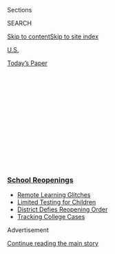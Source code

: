 <div id="app">

<div>

<div>

<div>

<div class="NYTAppHideMasthead css-1q2w90k e1suatyy0">

<div class="section css-ui9rw0 e1suatyy2">

<div class="css-eph4ug er09x8g0">

<div class="css-6n7j50">

</div>

<span class="css-1dv1kvn">Sections</span>

<div class="css-10488qs">

<span class="css-1dv1kvn">SEARCH</span>

</div>

[Skip to content](#site-content)[Skip to site
index](#site-index)

</div>

<div id="masthead-section-label" class="css-1wr3we4 eaxe0e00">

[U.S.](https://www.nytimes3xbfgragh.onion/section/us)

</div>

<div class="css-10698na e1huz5gh0">

</div>

</div>

<div id="masthead-bar-one" class="section hasLinks css-15hmgas e1csuq9d3">

<div class="css-uqyvli e1csuq9d0">

</div>

<div class="css-1uqjmks e1csuq9d1">

</div>

<div class="css-9e9ivx">

[](https://myaccount.nytimes3xbfgragh.onion/auth/login?response_type=cookie&client_id=vi)

</div>

<div class="css-1bvtpon e1csuq9d2">

[Today’s
Paper](https://www.nytimes3xbfgragh.onion/section/todayspaper)

</div>

</div>

</div>

</div>

<div data-aria-hidden="false">

<div id="site-content" data-role="main">

<div>

<div class="css-1aor85t" style="opacity:0.000000001;z-index:-1;visibility:hidden">

<div class="css-1hqnpie">

<div class="css-epjblv">

<span class="css-17xtcya">[U.S.](/section/us)</span><span class="css-x15j1o">|</span><span class="css-fwqvlz">Schools
Briefing: Coronavirus Dorms and Super
Spreaders</span>

</div>

<div class="css-k008qs">

<div class="css-1iwv8en">

<span class="css-18z7m18"></span>

<div>

</div>

</div>

<span class="css-1n6z4y">https://nyti.ms/33hE3mC</span>

<div class="css-1705lsu">

<div class="css-4xjgmj">

<div class="css-4skfbu" data-role="toolbar" data-aria-label="Social Media Share buttons, Save button, and Comments Panel with current comment count" data-testid="share-tools">

  - 
  - 
  - 
  - 
    
    <div class="css-6n7j50">
    
    </div>

  - 

</div>

</div>

</div>

</div>

</div>

</div>

<div class="css-13pd83m">

<div class="css-l9svim">

### [<span class="css-pa1jbp"><span class="css-1rxm0ex">School</span><span class="css-1rxm0ex"> Reopenings</span></span>](https://www.nytimes3xbfgragh.onion/spotlight/schools-reopening?name=styln-coronavirus-schools-reopening&region=TOP_BANNER&block=storyline_menu_recirc&action=click&pgtype=Article&impression_id=db1065f0-f4be-11ea-90d3-2f0ff35b997f&variant=undefined)

  - <span class="css-1qkutce">[Remote Learning
    Glitches](https://www.nytimes3xbfgragh.onion/2020/09/08/us/school-districts-cyberattacks-glitches.html?name=styln-coronavirus-schools-reopening&region=TOP_BANNER&block=storyline_menu_recirc&action=click&pgtype=Article&impression_id=db1065f1-f4be-11ea-90d3-2f0ff35b997f&variant=undefined)</span>
  - <span class="css-1qkutce">[Limited Testing for
    Children](https://www.nytimes3xbfgragh.onion/2020/09/08/upshot/children-testing-shortfalls-virus.html?name=styln-coronavirus-schools-reopening&region=TOP_BANNER&block=storyline_menu_recirc&action=click&pgtype=Article&impression_id=db1065f2-f4be-11ea-90d3-2f0ff35b997f&variant=undefined)</span>
  - <span class="css-1qkutce">[District Defies Reopening
    Order](https://www.nytimes3xbfgragh.onion/2020/09/10/us/des-moines-school-opening-coronavirus.html?name=styln-coronavirus-schools-reopening&region=TOP_BANNER&block=storyline_menu_recirc&action=click&pgtype=Article&impression_id=db1065f3-f4be-11ea-90d3-2f0ff35b997f&variant=undefined)</span>
  - <span class="css-1qkutce">[Tracking College
    Cases](https://www.nytimes3xbfgragh.onion/interactive/2020/us/covid-college-cases-tracker.html?name=styln-coronavirus-schools-reopening&region=TOP_BANNER&block=storyline_menu_recirc&action=click&pgtype=Article&impression_id=db1065f4-f4be-11ea-90d3-2f0ff35b997f&variant=undefined)</span>

</div>

</div>

<div id="top-wrapper" class="css-1sy8kpn">

<div id="top-slug" class="css-l9onyx">

Advertisement

</div>

[Continue reading the main
story](#after-top)

<div class="ad top-wrapper" style="text-align:center;height:100%;display:block;min-height:250px">

<div id="top" class="place-ad" data-position="top" data-size-key="top">

</div>

</div>

<div id="after-top">

</div>

</div>

<div>

<div id="sponsor-wrapper" class="css-1hyfx7x">

<div id="sponsor-slug" class="css-19vbshk">

Supported by

</div>

[Continue reading the main
story](#after-sponsor)

<div id="sponsor" class="ad sponsor-wrapper" style="text-align:center;height:100%;display:block">

</div>

<div id="after-sponsor">

</div>

</div>

<div class="css-186x18t">

</div>

<div class="css-1vkm6nb ehdk2mb0">

# Schools Briefing: Coronavirus Dorms and Super Spreaders

</div>

Colleges are struggling to deal with outbreaks on campus.

<div class="css-18e8msd">

<div class="css-pdw9fk epjyd6m0">

<div class="css-1txwxcy ey68jwv0" data-aria-hidden="true">

[![Amelia
Nierenberg](https://static01.graylady3jvrrxbe.onion/images/2020/08/17/reader-center/author-amelia-nierenberg/author-amelia-nierenberg-thumbLarge.png
"Amelia Nierenberg")](https://www.nytimes3xbfgragh.onion/by/amelia-nierenberg)![Adam
Pasick](https://static01.graylady3jvrrxbe.onion/images/2019/08/29/reader-center/author-adam-pasick/author-adam-pasick-thumbLarge.png
"Adam Pasick")

</div>

<div class="css-1baulvz">

By [<span class="css-1baulvz" itemprop="name">Amelia
Nierenberg</span>](https://www.nytimes3xbfgragh.onion/by/amelia-nierenberg)
and <span class="css-1baulvz last-byline" itemprop="name">Adam
Pasick</span>

</div>

</div>

  - 
    
    <div class="css-ld3wwf e16638kd2">
    
    Sept. 9,
    2020
    
    </div>

  - 
    
    <div class="css-4xjgmj">
    
    <div class="css-d8bdto" data-role="toolbar" data-aria-label="Social Media Share buttons, Save button, and Comments Panel with current comment count" data-testid="share-tools">
    
      - 
      - 
      - 
      - 
        
        <div class="css-6n7j50">
        
        </div>
    
      - 
    
    </div>
    
    </div>

</div>

</div>

<div class="section meteredContent css-1r7ky0e" name="articleBody" itemprop="articleBody">

<div class="css-1fanzo5 StoryBodyCompanionColumn">

<div class="css-53u6y8">

This is the Coronavirus Schools Briefing, a guide to the seismic changes
in U.S. education that are taking place during the pandemic. [Sign up
here to get this newsletter in your
inbox.](https://www.nytimes3xbfgragh.onion/newsletters/coronavirus-schools-briefing)

## Corona dorms and student spreaders

Cases of
[coronavirus](https://www.nytimes3xbfgragh.onion/2020/09/09/us/schools-reopening-coronavirus.html)
are [spiking on university
campuses](https://www.nytimes3xbfgragh.onion/2020/09/06/us/colleges-coronavirus-students.html),
leaving administrators with two unappealing options: Quarantine students
in dorms, or send them home.

The University of Alabama said it had recently posted university police
officers at its quarantine dorms while Notre Dame said it had [hired
guards](https://www.southbendtribune.com/news/education/notre-dame-hires-more-security-after-students-placed-in-quarantine-violate-rules/article_a9c04f36-e70a-11ea-a52e-e74b0cf9b0f3.html?utm_source=Iterable&utm_medium=email&utm_campaign=campaign_1481931_nl_Daily-Briefing_date_20200831&cid=db&source=ams&sourceId=5289649)
to monitor students in quarantine in hotels and off-campus apartments.
And perhaps unsurprisingly, many schools [are having
trouble](https://www.nytimes3xbfgragh.onion/2020/08/22/nyregion/coronavirus-tiktok-college-quarantine-food.html)
running what are essentially disease containment units.

At the University of North Carolina at Chapel Hill, Brianna Hayes was
assigned to a quarantine dorm after developing a fever. Two days later,
the university informed her that she had tested positive and would need
to move again, to a Covid-19 isolation dorm.

There was no university staff in the dorm to help sick students, Ms.
Hayes said, and no elevator. Feverish and exhausted from the virus, she
made four trips up and down staircases to move her bedding and other
belongings to her isolation room. During her week in isolation, she
said, no one from the university came to check on her.

</div>

</div>

<div class="css-1fanzo5 StoryBodyCompanionColumn">

<div class="css-53u6y8">

“I felt like everyone was only interested in how I was affecting others,
like who I came in contact with, and then I was just left to be sick,”
[she told our colleague Natasha
Singer](https://www.nytimes3xbfgragh.onion/2020/09/09/business/colleges-coronavirus-dormitories-quarantine.html).

As our sister newsletter [The
Morning](https://www.nytimes3xbfgragh.onion/2020/09/09/briefing/astrazeneca-california-wildfires-justice-department-your-wednesday-briefing.html)
noted, the alternative to quarantine dorms may be even worse: Sending
potentially sick students back home, where they may spread the virus.
“It’s the worst thing you could do,” Dr. Anthony Fauci, the federal
government’s leading infectious disease expert, [said on the “Today”
show](https://www.today.com/video/dr-anthony-fauci-predicts-safe-and-effective-vaccine-by-end-of-2020-91005509862).

Susan Dynarski, a University of Michigan economist, [wrote on
Twitter](https://twitter.com/dynarski/status/1301950673286836224) that
“unloading students onto home communities” was “deeply unethical.”

As outbreaks bloom from illegal student parties and the virus spreads
through the dorms, colleges are [the new meatpacking
plants](https://www.nytimes3xbfgragh.onion/interactive/2020/05/27/magazine/coronavirus-nebraska-unemployment-jobs.html).

</div>

</div>

<div class="css-79elbk" data-testid="photoviewer-wrapper">

<div class="css-z3e15g" data-testid="photoviewer-wrapper-hidden">

</div>

<div class="css-1a48zt4 ehw59r15" data-testid="photoviewer-children">

![<span class="css-cnj6d5 e1z0qqy90" itemprop="copyrightHolder"><span class="css-1ly73wi e1tej78p0">Credit...</span><span>College
counties include any county where students comprise at least 10 percent
of the
population.</span></span>](https://static01.graylady3jvrrxbe.onion/images/2020/09/09/us/oakImage-1599663216487/oakImage-1599663216487-articleLarge.png?quality=75&auto=webp&disable=upscale)

</div>

</div>

<div class="css-1fanzo5 StoryBodyCompanionColumn">

<div class="css-53u6y8">

  - **[The State University of New York at
    Oneonta](https://www.nytimes3xbfgragh.onion/2020/09/03/nyregion/new-york-suny-oneonta-coronavirus.html)**
    ended in-person classes [last
    week](https://www.newsday.com/long-island/education/suny-oneonta-coronavirus-1.48911248#:~:text=SUNY%20Oneonta%20is%20canceling%20in,because%20of%20the%20coronavirus%20pandemic.)
    and sent students home after more than 650 people tested positive.

  - **New York University** has [suspended some
    students](https://www.nbcnews.com/news/us-news/more-20-nyu-students-suspended-breaking-coronavirus-rules-school-says-n1239443)
    (and [might suspend
    more](https://www.nbcnewyork.com/news/local/nyu-suspends-over-20-students-for-violating-covid-rules/2604047/))
    after a gathering in Washington Square Park.

  - **West Virginia University** suspended some students [after several
    large fraternity
    parties](https://wvutoday.wvu.edu/stories/2020/09/06/wvu-suspends-29-students-for-covid-19-related-violations-additional-sanctions-pending).
    It [shifted most undergraduate classes
    online](https://presidentgee.wvu.edu/messages/wvu-temporarily-shifts-most-undergraduate-courses-online-amid-increasing-covid-19-cases)
    until late September.

  - Last week, **Northeastern University** [dismissed 11 freshmen from
    campus for the
    semester](https://www.boston.com/news/coronavirus/2020/09/04/northeastern-dismisses-students-coronavirus-rules)
    after an unmasked gathering. The school will not be refunding the
    $36,500 in tuition and fees they paid.

  - **Indiana University** has identified [1,370 positive
    cases](https://fall2020.iu.edu/dashboards/) since Aug. 22, a vast
    majority on the flagship Bloomington campus.

<!-- end list -->

  - More than 700 students at **Florida State University** [tested
    positive](https://www.tallahassee.com/story/news/2020/09/08/fsu-reports-sharp-spike-number-students-testing-positive-covid-19/5745837002/)
    in the past week. Right now, the Tallahassee metro area has the
    [tenth-biggest spike in per-capita cases
    nationwide](https://www.nytimes3xbfgragh.onion/interactive/2020/04/23/upshot/five-ways-to-monitor-coronavirus-outbreak-us.html).

**Rate my dashboard:** Two professors at the Yale School of Medicine
have started [a Twitter account](https://twitter.com/CovidDashboards) to
evaluate coronavirus dashboards at universities. Think [Room
Rater](https://twitter.com/ratemyskyperoom), but for public health.

</div>

</div>

<div class="css-1fanzo5 StoryBodyCompanionColumn">

<div class="css-53u6y8">

-----

<div id="NYT_MAIN_CONTENT_1_REGION" class="css-9tf9ac">

<div>

</div>

</div>

## Hacking virtual learning

This school year already [looked
different](https://www.nytimes3xbfgragh.onion/2020/09/05/us/virtual-return-to-school-covid.html)
— instead of buses and homeroom, it’s Zoom rooms and social distanced
desks. Now, [even virtual spaces are feeling
precarious](https://www.nytimes3xbfgragh.onion/2020/09/08/us/school-districts-cyberattacks-glitches.html).

Administrators in Hartford, Conn., had prepared for a hybrid
[reopening](https://www.nytimes3xbfgragh.onion/2020/09/09/us/schools-reopening-coronavirus.html)
on Tuesday. But a [ransomware
attack](https://www.nytimes3xbfgragh.onion/2020/02/09/technology/ransomware-attacks.html)
— in which hackers locked people out of their networks and demanded big
payments to get back in — forced the district to postpone classes for
nearly 18,000 students. Schools [reopened
Wednesday](https://www.courant.com/community/hartford/hc-news-hartford-ransomware-schools-20200908-zaq4q6n3pza47i4p6lv5lfefm4-story.html).

That’s not an isolated incident. Technology problems hindered [200,000
students in
Houston](https://www.houstonpublicmedia.org/articles/news/education-news/2020/09/08/381355/back-to-school-begins-with-website-crash-for-houston-students-and-teachers/)
and thousands more in Virginia Beach. Kids can’t log on to supposedly
secure portals. Video chats kick them out. Computers stall. Error
messages multiply. Systems overload.

There were glitches and attacks well before Labor Day. There was a
[server
issue](https://philadelphia.cbslocal.com/2020/09/03/philadelphia-school-district-hoping-for-smoother-day-following-technical-glitches-on-first-day-of-virtual-learning/)
in Philadelphia. A [statewide
outage](https://www.charlotteobserver.com/news/local/education/article245014230.html)
in North Carolina. A [teenage
hacker](https://www.nytimes3xbfgragh.onion/2020/09/03/us/miami-dade-school-cyberattack.html)
choked the nation’s fourth-largest school district, Miami-Dade County,
for days.

Even without hacks, [students struggle to
concentrate](https://www.nytimes3xbfgragh.onion/2020/09/08/learning/school-hopes-concerns.html).
Those with learning challenges have an even harder time. Younger
children and children with special needs miss crucial social and
emotional development socializing on Zoom. Kids starting new schools
don’t know how to make friends. And lower-income children may not have
reliable internet or device access in the first
place.

</div>

</div>

<div class="css-79elbk" data-testid="photoviewer-wrapper">

<div class="css-z3e15g" data-testid="photoviewer-wrapper-hidden">

</div>

<div class="css-1a48zt4 ehw59r15" data-testid="photoviewer-children">

<div class="css-1xdhyk6 erfvjey0">

<span class="css-1ly73wi e1tej78p0">Image</span>

<div class="css-zjzyr8">

<div data-testid="lazyimage-container" style="height:257.77777777777777px">

</div>

</div>

</div>

<span class="css-16f3y1r e13ogyst0" data-aria-hidden="true">Areli
Gonzales, left, with her twin sister Andrea. “It’s hard learning on a
computer, especially when my head starts to hurt and my eyes get dry
from staring at the screen for too long,” said Areli, a sophomore in
Tennessee</span><span class="css-cnj6d5 e1z0qqy90" itemprop="copyrightHolder"><span class="css-1ly73wi e1tej78p0">Credit...</span><span>Andrea
Morales for The New York Times</span></span>

</div>

</div>

<div class="css-1fanzo5 StoryBodyCompanionColumn">

<div class="css-53u6y8">

“I am at the point where I will have to let them fail Spanish, P.E. and
music, because I can’t manage their two schedules full-time on top of my
full-time job,” said Ally Fonte, a parent whose two sons attend school
in Miami-Dade County, Fla.

</div>

</div>

<div class="css-1fanzo5 StoryBodyCompanionColumn">

<div class="css-53u6y8">

**Read More:** The 74 profiled [the man running tech support for the San
Antonio](https://www.the74million.org/article/from-i-t-guy-to-mvp-the-pandemic-thrusts-san-antonio-isds-ken-thompson-into-the-center-of-the-action/)
school district. His dedication to the “babies,” his 48,000 students,
has kept the district afloat.

-----

## Tests for kids? Good luck

As many parents have discovered, [getting a kid tested for Covid-19 is
no easy
task](https://www.nytimes3xbfgragh.onion/2020/09/08/upshot/children-testing-shortfalls-virus.html).
Even in large cities with many test sites, parents are spending hours on
the phone and driving long distances to get their kids swabbed.

Sarah Kliff, an investigative reporter at The Times, started looking
into the issue after an outbreak at her son’s day care center. “I just
assumed, because I live in a large city with a lot of testing sites,
that it would be easy,” she
said.

<div id="NYT_MAIN_CONTENT_3_REGION" class="css-9tf9ac">

<div>

<div id="styln-prism-freeform-1596575370630" class="section interactive-content interactive-size-medium css-1ftcdic">

<div class="css-17ih8de interactive-body">

<div id="prism-freeform-block-55341" class="css-19mumt8" data-role="complementary" data-storyline="School Reopenings" data-truncated="false" tabindex="0">

<div class="css-a8d9oz">

<div>

[](https://www.nytimes3xbfgragh.onion/spotlight/schools-reopening?action=click&pgtype=Article&state=default&region=MAIN_CONTENT_3&context=storylines_keepup)

### School Reopenings ›

#### Back to School

Updated Sept. 11, 2020

The latest on how schools are reopening amid the pandemic.

  -   - School officials in Des Moines are refusing to hold in-person
        classes, [despite an order from Iowa’s governor and a judge’s
        ruling](https://www.nytimes3xbfgragh.onion/2020/09/10/us/des-moines-school-opening-coronavirus.html?action=click&pgtype=Article&state=default&region=MAIN_CONTENT_3&context=storylines_keepup),
        risking school funding and their jobs because they think it’s
        unsafe.
      - The University of Illinois at Urbana-Champaign had one of the
        most comprehensive plans by a major college to keep the virus
        under control. But it [failed to account for students
        partying](https://www.nytimes3xbfgragh.onion/2020/09/10/health/university-illinois-covid.html?action=click&pgtype=Article&state=default&region=MAIN_CONTENT_3&context=storylines_keepup).
      - College students are [using apps to shame their
        schools](https://www.nytimes3xbfgragh.onion/2020/09/10/technology/coronavirus-quarantines-college.html?action=click&pgtype=Article&state=default&region=MAIN_CONTENT_3&context=storylines_keepup) into
        better coronavirus plans.
      - For some families, the pandemic [has meant a return to their
        native
        languages](https://www.nytimes3xbfgragh.onion/2020/09/10/parenting/family-second-language-coronavirus.html?action=click&pgtype=Article&state=default&region=MAIN_CONTENT_3&context=storylines_keepup).

<div id="styln-survey-component-55341" class="styln-survey-component">

</div>

</div>

</div>

</div>

</div>

</div>

</div>

</div>

Working with our colleague Margot Sanger-Katz, and with help from the
readers of this newsletter, Sarah found shortfalls across the country.

In Florida, the division of emergency management announced last month
that it would “prioritize” pediatric testing as students there began to
return to in-person school. Still, only a quarter of the [60 testing
sites](https://www.floridadisaster.org/news-media/news/20200803-state-of-florida-prioritizes-symptomatic-vulnerable-and-pediatric-populations-at-state-supported-covid-19-testing-sites/)
the agency supports will see children of all ages. The state’s 18
drive-through sites are limited to patients 5 and older.

</div>

</div>

<div class="css-1fanzo5 StoryBodyCompanionColumn">

<div class="css-53u6y8">

Some cities, like Los Angeles, offer public testing to anyone. But
others, like San Francisco and Dallas, have age cutoffs. In part, that’s
because of differences in health insurance and concerns about medical
privacy. The challenge of administering an invasive test to squirming
children also plays a
role.

</div>

</div>

<div class="css-79elbk" data-testid="photoviewer-wrapper">

<div class="css-z3e15g" data-testid="photoviewer-wrapper-hidden">

</div>

<div class="css-1a48zt4 ehw59r15" data-testid="photoviewer-children">

<div class="css-1xdhyk6 erfvjey0">

<span class="css-1ly73wi e1tej78p0">Image</span>

<div class="css-zjzyr8">

<div data-testid="lazyimage-container" style="height:280.3333333333333px">

</div>

</div>

</div>

<span class="css-16f3y1r e13ogyst0" data-aria-hidden="true">Many
coronavirus testing sites do not screen children. One that does, outside
Chief Sealth High School in Seattle, swabbed 1-year-old Quentin Brown
late last
month. </span><span class="css-cnj6d5 e1z0qqy90" itemprop="copyrightHolder"><span class="css-1ly73wi e1tej78p0">Credit...</span><span>Elaine
Thompson/Associated Press</span></span>

</div>

</div>

<div class="css-1fanzo5 StoryBodyCompanionColumn">

<div class="css-53u6y8">

“Kids weren’t really out in the wider world when this whole testing
infrastructure was set up,” Sarah said. “But now they are. Day cares are
reopening. Some students are going to school in person. We don’t really
have a testing infrastructure meant to handle that.”

Limited pediatric testing might stall a return to normalcy. Without
reliable testing, schools and day care centers cannot quickly isolate
and trace the virus following an outbreak.

*Margot and Sarah also wanted to thank everyone who wrote in to our
call-out last week. Their story would not have been possible without
your thoughtful, candid reflections.*

-----

## K-12 Updates

### <span>In the U.S.</span>

  - In **Iowa**, leaders of the Des Moines Public Schools district are
    trying to figure out what to do now that a [judge has
    denied](https://www.desmoinesregister.com/story/news/2020/09/08/des-moines-public-schools-dmps-injunction-denied-judge-must-hold-in-person-classes-covid-coronavirus/5743788002/)
    their request to hold all classes remotely.

  - Bars in **Ada County, Idaho,** are [allowed to
    reopen](https://www.kivitv.com/news/bars-allowed-to-reopen-as-ada-county-school-districts-shift-to-category-2)
    only after officials determined that school districts are at a lower
    risk than before.

  - At least 10 **New York City** public school buildings need repairs
    to their ventilation systems, and [may have to
    delay](https://patch.com/new-york/new-york-city/these-nyc-schools-reopenings-will-be-delayed-over-ventilation)
    the start of school past Sept. 21.

  - A shortage of substitute teachers in **New Jersey** could [delay the
    start of
    schools](https://www.njherald.com/news/20200906/shortage-of-substitute-teachers-could-delay-reopenings-for-many-nj-districts)
    for some districts.

  - Across the country, parents and educators have raised privacy
    concerns about coronavirus dashboards. In **Florida**, where the
    State Department of Health has pushed for confidentiality, some
    districts are [releasing information
    anyway](https://www.tampabay.com/news/gradebook/2020/09/08/schools-create-coronavirus-dashboards-despite-state-privacy-claims/)
    in the [name of
    transparency](https://www.bradenton.com/news/coronavirus/article245461660.html).

  - Outside **Detroit**, one school has moved [entirely
    outside](https://www.detroitnews.com/story/news/education/2020/09/08/covid-19-schools-outdoors/5471161002/),
    relying on nature to shape coursework and keep students safe. Other
    Michigan schools are doing the same.

  - In **Colorado**, a 12-year-old Black boy was [suspended for having a
    toy
    gun](https://kdvr.com/news/problem-solvers/12-year-old-suspended-over-toy-gun-seen-in-virtual-class/?fbclid=IwAR1iLrrHO6Fd_eVn4A76dVrfcV6icJ3wEFKs0CkkrDTE4Wp3aSzq0BO6qtE)
    in a virtual class, and the principal called the police.

### <span>Around the world</span>

  - In **Spain**, one of the hardest-hit countries in Europe, [parents
    are
    revolting](https://apnews.com/c37b274675bbceb77fc1862f167795b9?utm_source=piano&utm_medium=email&utm_campaign=morningwire&pnespid=h7Q0sfhdAVWNyzCvMpPvUY.UDcEZPg0zdWo0iKOj)
    against the return to in-person classes.

  - A week after children began [returning to
    classrooms](https://www.theguardian.com/education/2020/sep/01/joy-tears-and-coronavirus-controls-children-return-to-school-across-england-covid),
    a number of schools across **England** and **Wales** [temporarily
    closed because of
    outbreaks](https://www.theguardian.com/world/2020/sep/07/teachers-at-suffolk-school-test-positive-for-coronavirus).

<!-- end list -->

  - In **Iran**, schools have reopened amid concerns from parents. “His
    health is a priority over education,” one parent told [Al
    Jazeera](https://www.aljazeera.com/news/2020/09/iran-schools-reopen-government-seeks-reassure-concerned-parents-200905150540158.html).
    “They’re kids. They touch everything. And then they touch their
    faces.”

-----

</div>

</div>

<div class="css-1fanzo5 StoryBodyCompanionColumn">

<div class="css-53u6y8">

## Teachers: How are you encouraging curiosity?

In [a Times
Op-Ed](https://www.nytimes3xbfgragh.onion/2020/09/07/opinion/remote-school.html),
Adam Grant and Allison Sweet Grant, a contributing writer and a
psychiatric nurse practitioner, suggest [that curiosity is one of most
important things for learners right
now.](https://www.nytimes3xbfgragh.onion/2020/09/07/opinion/remote-school.html)

Teachers: [Tell us your
strategies](https://www.nytimes3xbfgragh.onion/2020/09/09/us/how-are-you-keeping-your-students-engaged.html)
for keeping kids curious, especially in virtual or hybrid learning. We
may feature some in an upcoming newsletter, or in a future special
section of the paper. Thanks\!

[Sign up here to get the briefing by
email](https://www.nytimes3xbfgragh.onion/newsletters/coronavirus-schools-briefing).

-----

</div>

</div>

</div>

<div>

</div>

<div>

</div>

<div>

</div>

<div>

<div id="bottom-wrapper" class="css-1ede5it">

<div id="bottom-slug" class="css-l9onyx">

Advertisement

</div>

[Continue reading the main
story](#after-bottom)

<div id="bottom" class="ad bottom-wrapper" style="text-align:center;height:100%;display:block;min-height:90px">

</div>

<div id="after-bottom">

</div>

</div>

</div>

</div>

</div>

## Site Index

<div>

</div>

## Site Information Navigation

  - [© <span>2020</span> <span>The New York Times
    Company</span>](https://help.nytimes3xbfgragh.onion/hc/en-us/articles/115014792127-Copyright-notice)

<!-- end list -->

  - [NYTCo](https://www.nytco.com/)
  - [Contact
    Us](https://help.nytimes3xbfgragh.onion/hc/en-us/articles/115015385887-Contact-Us)
  - [Work with us](https://www.nytco.com/careers/)
  - [Advertise](https://nytmediakit.com/)
  - [T Brand Studio](http://www.tbrandstudio.com/)
  - [Your Ad
    Choices](https://www.nytimes3xbfgragh.onion/privacy/cookie-policy#how-do-i-manage-trackers)
  - [Privacy](https://www.nytimes3xbfgragh.onion/privacy)
  - [Terms of
    Service](https://help.nytimes3xbfgragh.onion/hc/en-us/articles/115014893428-Terms-of-service)
  - [Terms of
    Sale](https://help.nytimes3xbfgragh.onion/hc/en-us/articles/115014893968-Terms-of-sale)
  - [Site
    Map](https://spiderbites.nytimes3xbfgragh.onion)
  - [Help](https://help.nytimes3xbfgragh.onion/hc/en-us)
  - [Subscriptions](https://www.nytimes3xbfgragh.onion/subscription?campaignId=37WXW)

</div>

</div>

</div>

</div>
